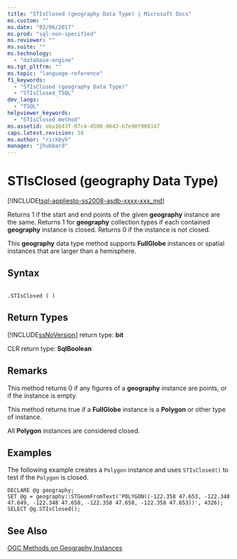 ```yaml
---
title: "STIsClosed (geography Data Type) | Microsoft Docs"
ms.custom: ""
ms.date: "03/06/2017"
ms.prod: "sql-non-specified"
ms.reviewer: ""
ms.suite: ""
ms.technology: 
  - "database-engine"
ms.tgt_pltfrm: ""
ms.topic: "language-reference"
f1_keywords: 
  - "STIsClosed (geography Data Type)"
  - "STIsClosed_TSQL"
dev_langs: 
  - "TSQL"
helpviewer_keywords: 
  - "STIsClosed method"
ms.assetid: eba1643f-07c4-4500-8643-b7e90f908147
caps.latest.revision: 16
ms.author: "rickbyh"
manager: "jhubbard"
---
```

# STIsClosed (geography Data Type)
[!INCLUDE[tsql-appliesto-ss2008-asdb-xxxx-xxx_md](../../../relational-databases/import-export/includes/tsql-appliesto-ss2008-asdb-xxxx-xxx-md.md)]

  Returns 1 if the start and end points of the given **geography** instance are the same. Returns 1 for **geography** collection types if each contained **geography** instance is closed. Returns 0 if the instance is not closed.  
  
 This **geography** data type method supports **FullGlobe** instances or spatial instances that are larger than a hemisphere.  
  
## Syntax  
  
```  
  
.STIsClosed ( )  
```  
  
## Return Types  
 [!INCLUDE[ssNoVersion](../../../a9notintoc/includes/ssnoversion-md.md)] return type: **bit**  
  
 CLR return type: **SqlBoolean**  
  
## Remarks  
 This method returns 0 if any figures of a **geography** instance are points, or if the instance is empty.  
  
 This method returns true if a **FullGlobe** instance is a **Polygon** or other type of instance.  
  
 All **Polygon** instances are considered closed.  
  
## Examples  
 The following example creates a `Polygon` instance and uses `STIsClosed()` to test if the `Polygon` is closed.  
  
```  
DECLARE @g geography;  
SET @g = geography::STGeomFromText('POLYGON((-122.358 47.653, -122.348 47.649, -122.348 47.658, -122.358 47.658, -122.358 47.653))', 4326);  
SELECT @g.STIsClosed();  
```  
  
## See Also  
 [OGC Methods on Geography Instances](../../../t-sql/data-types/ogc-methods-on-geography-instances.md)  
  
  